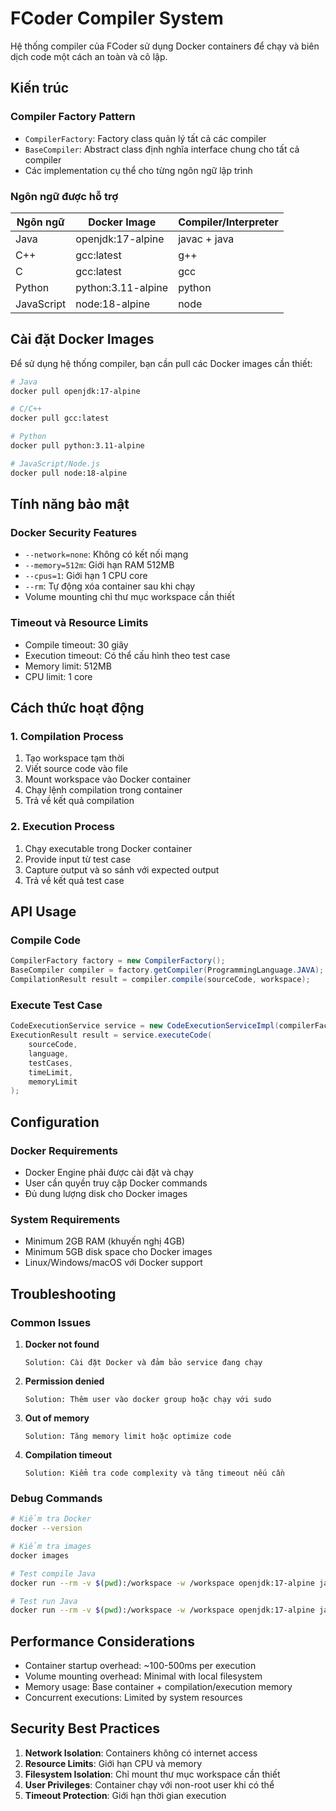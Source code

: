 # FCoder Compiler System

Hệ thống compiler của FCoder sử dụng Docker containers để chạy và biên dịch code một cách an toàn và cô lập.

## Kiến trúc

### Compiler Factory Pattern

- `CompilerFactory`: Factory class quản lý tất cả các compiler
- `BaseCompiler`: Abstract class định nghĩa interface chung cho tất cả compiler
- Các implementation cụ thể cho từng ngôn ngữ lập trình

### Ngôn ngữ được hỗ trợ

| Ngôn ngữ   | Docker Image       | Compiler/Interpreter |
| ---------- | ------------------ | -------------------- |
| Java       | openjdk:17-alpine  | javac + java         |
| C++        | gcc:latest         | g++                  |
| C          | gcc:latest         | gcc                  |
| Python     | python:3.11-alpine | python               |
| JavaScript | node:18-alpine     | node                 |

## Cài đặt Docker Images

Để sử dụng hệ thống compiler, bạn cần pull các Docker images cần thiết:

```bash
# Java
docker pull openjdk:17-alpine

# C/C++
docker pull gcc:latest

# Python
docker pull python:3.11-alpine

# JavaScript/Node.js
docker pull node:18-alpine
```

## Tính năng bảo mật

### Docker Security Features

- `--network=none`: Không có kết nối mạng
- `--memory=512m`: Giới hạn RAM 512MB
- `--cpus=1`: Giới hạn 1 CPU core
- `--rm`: Tự động xóa container sau khi chạy
- Volume mounting chỉ thư mục workspace cần thiết

### Timeout và Resource Limits

- Compile timeout: 30 giây
- Execution timeout: Có thể cấu hình theo test case
- Memory limit: 512MB
- CPU limit: 1 core

## Cách thức hoạt động

### 1. Compilation Process

1. Tạo workspace tạm thời
2. Viết source code vào file
3. Mount workspace vào Docker container
4. Chạy lệnh compilation trong container
5. Trả về kết quả compilation

### 2. Execution Process

1. Chạy executable trong Docker container
2. Provide input từ test case
3. Capture output và so sánh với expected output
4. Trả về kết quả test case

## API Usage

### Compile Code

```java
CompilerFactory factory = new CompilerFactory();
BaseCompiler compiler = factory.getCompiler(ProgrammingLanguage.JAVA);
CompilationResult result = compiler.compile(sourceCode, workspace);
```

### Execute Test Case

```java
CodeExecutionService service = new CodeExecutionServiceImpl(compilerFactory);
ExecutionResult result = service.executeCode(
    sourceCode,
    language,
    testCases,
    timeLimit,
    memoryLimit
);
```

## Configuration

### Docker Requirements

- Docker Engine phải được cài đặt và chạy
- User cần quyền truy cập Docker commands
- Đủ dung lượng disk cho Docker images

### System Requirements

- Minimum 2GB RAM (khuyến nghị 4GB)
- Minimum 5GB disk space cho Docker images
- Linux/Windows/macOS với Docker support

## Troubleshooting

### Common Issues

1. **Docker not found**

   ```
   Solution: Cài đặt Docker và đảm bảo service đang chạy
   ```

2. **Permission denied**

   ```
   Solution: Thêm user vào docker group hoặc chạy với sudo
   ```

3. **Out of memory**

   ```
   Solution: Tăng memory limit hoặc optimize code
   ```

4. **Compilation timeout**
   ```
   Solution: Kiểm tra code complexity và tăng timeout nếu cần
   ```

### Debug Commands

```bash
# Kiểm tra Docker
docker --version

# Kiểm tra images
docker images

# Test compile Java
docker run --rm -v $(pwd):/workspace -w /workspace openjdk:17-alpine javac Main.java

# Test run Java
docker run --rm -v $(pwd):/workspace -w /workspace openjdk:17-alpine java Main
```

## Performance Considerations

- Container startup overhead: ~100-500ms per execution
- Volume mounting overhead: Minimal with local filesystem
- Memory usage: Base container + compilation/execution memory
- Concurrent executions: Limited by system resources

## Security Best Practices

1. **Network Isolation**: Containers không có internet access
2. **Resource Limits**: Giới hạn CPU và memory
3. **Filesystem Isolation**: Chỉ mount thư mục workspace cần thiết
4. **User Privileges**: Container chạy với non-root user khi có thể
5. **Timeout Protection**: Giới hạn thời gian execution
